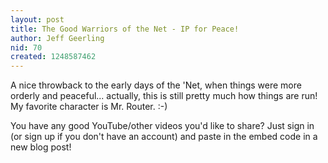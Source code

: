 ```yaml
---
layout: post
title: The Good Warriors of the Net - IP for Peace!
author: Jeff Geerling
nid: 70
created: 1248587462
---
```

<p>A nice throwback to the early days of the 'Net, when things were more orderly and peaceful... actually, this is still pretty much how things are run! My favorite character is Mr. Router. :-)</p>
<p>You have any good YouTube/other videos you'd like to share? Just sign in (or sign up if you don't have an account) and paste in the embed code in a new blog post!</p>
